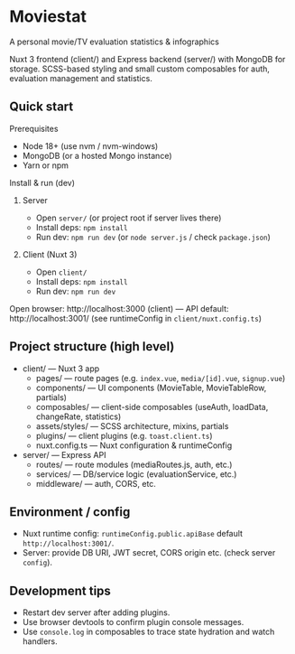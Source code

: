 # Moviestat

A personal movie/TV evaluation statistics & infographics 

Nuxt 3 frontend (client/) and Express backend (server/) with MongoDB for storage. SCSS-based styling and small custom composables for auth, evaluation management and statistics.

## Quick start

Prerequisites
- Node 18+ (use nvm / nvm-windows)
- MongoDB (or a hosted Mongo instance)
- Yarn or npm

Install & run (dev)
1. Server
   - Open `server/` (or project root if server lives there)
   - Install deps: `npm install`
   - Run dev: `npm run dev` (or `node server.js` / check `package.json`)

2. Client (Nuxt 3)
   - Open `client/`
   - Install deps: `npm install`
   - Run dev: `npm run dev`

Open browser: http://localhost:3000 (client) — API default: http://localhost:3001/ (see runtimeConfig in `client/nuxt.config.ts`)

## Project structure (high level)
- client/ — Nuxt 3 app
  - pages/ — route pages (e.g. `index.vue`, `media/[id].vue`, `signup.vue`)
  - components/ — UI components (MovieTable, MovieTableRow, partials)
  - composables/ — client-side composables (useAuth, loadData, changeRate, statistics)
  - assets/styles/ — SCSS architecture, mixins, partials
  - plugins/ — client plugins (e.g. `toast.client.ts`)
  - nuxt.config.ts — Nuxt configuration & runtimeConfig
- server/ — Express API
  - routes/ — route modules (mediaRoutes.js, auth, etc.)
  - services/ — DB/service logic (evaluationService, etc.)
  - middleware/ — auth, CORS, etc.

## Environment / config
- Nuxt runtime config: `runtimeConfig.public.apiBase` default `http://localhost:3001/`.
- Server: provide DB URI, JWT secret, CORS origin etc. (check server `config`).

## Development tips
- Restart dev server after adding plugins.
- Use browser devtools to confirm plugin console messages.
- Use `console.log` in composables to trace state hydration and watch handlers.
